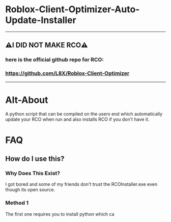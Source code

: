 # Roblox-Client-Optimizer-Auto-Update-Installer
----------------------------------------------------
## ⚠️I DID NOT MAKE RCO⚠️
### here is the official github repo for RCO:
### https://github.com/L8X/Roblox-Client-Optimizer
----------------------------------------------------

# Alt-About
A python script that can be compiled on the users end which automatically update your RCO when run and also installs RCO if you don't have it.

# FAQ

## How do I use this?

### Why Does This Exist?
I got bored and some of my friends don't trust the RCOInstaller.exe even though its open source.

### Method 1
The first one requires you to install python which ca
